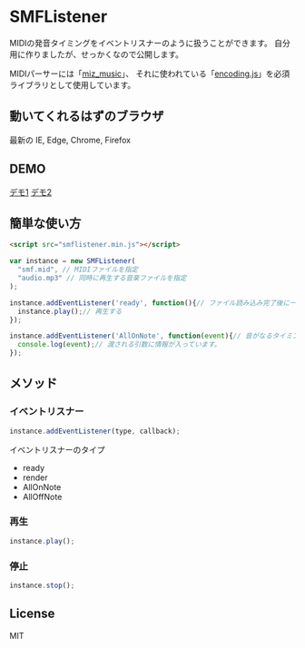 # SMFListener

MIDIの発音タイミングをイベントリスナーのように扱うことができます。
自分用に作りましたが、せっかくなので公開します。

MIDIパーサーには「[miz_music](https://github.com/MizunagiKB/miz_music)」、
それに使われている「[encoding.js](https://github.com/polygonplanet/encoding.js)」を必須ライブラリとして使用しています。

## 動いてくれるはずのブラウザ
最新の
IE, Edge, Chrome, Firefox

## DEMO
[デモ1](https://sound.0db.me/midi-anime/ripple/)
[デモ2](https://sound.0db.me/midi-anime/pianoroll/)


## 簡単な使い方

```html
<script src="smflistener.min.js"></script>
```

```js
var instance = new SMFListener(
  "smf.mid", // MIDIファイルを指定
  "audio.mp3" // 同時に再生する音楽ファイルを指定
);

instance.addEventListener('ready', function(){// ファイル読み込み完了後に一度だけ発火
  instance.play();// 再生する
});

instance.addEventListener('AllOnNote', function(event){// 音がなるタイミングで発火します。
  console.log(event);// 渡される引数に情報が入っています。
});
```



## メソッド

### イベントリスナー
```js
instance.addEventListener(type, callback);
```
イベントリスナーのタイプ
- ready
- render
- AllOnNote
- AllOffNote


### 再生
```js
instance.play();
```

### 停止
```js
instance.stop();
```



## License
MIT
